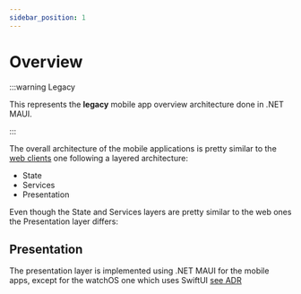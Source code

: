 ```yaml
---
sidebar_position: 1
---
```


# Overview

:::warning Legacy

This represents the **legacy** mobile app overview architecture done in .NET MAUI.

:::

The overall architecture of the mobile applications is pretty similar to the
[web clients](../../clients/overview.md) one following a layered architecture:

- State
- Services
- Presentation

Even though the State and Services layers are pretty similar to the web ones the Presentation layer
differs:

## Presentation

The presentation layer is implemented using .NET MAUI for the mobile apps, except for the watchOS
one which uses SwiftUI [see ADR](../../adr/0017-watchOS-use-swift.md)
